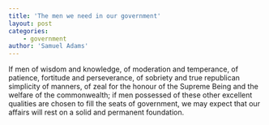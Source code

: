 ```yaml
---
title: 'The men we need in our government'
layout: post
categories:
    - government
author: 'Samuel Adams'
---
```


If men of wisdom and knowledge, of moderation and temperance, of patience, fortitude and perseverance, of sobriety and true republican simplicity of manners, of zeal for the honour of the Supreme Being and the welfare of the commonwealth; if men possessed of these other excellent qualities are chosen to fill the seats of government, we may expect that our affairs will rest on a solid and permanent foundation.